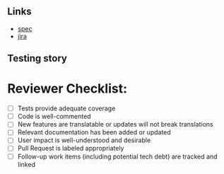 <!--
  Your description goes here: A summary of the change, including any relevant motivation and context.

  If relevant, include a description both of the existing behavior and of the new behavior.
-->

<!--
  Other aspects to consider. uncomment and add detail for any that seem necessary:
-->

<!-- ### Background -->
<!-- ### Privacy -->
<!-- ### Security -->
<!-- ### Caching -->
<!-- ### Deployment strategy -->
<!-- ### Future work -->

## Links

<!--
  Any relevant links to external resources; ie, specification documents, jira
  items, related PRs, honeybadger errors, etc
-->

- [spec]()
- [jira]()

## Testing story

<!--
  Does your change include appropriate tests?

  If so, please describe how the tests included in this PR are sufficient

  If not, please explain why this change does not need to be tested.
-->

<!--
  Before deploying a risky change, consider taking some of the following steps
  to reduce the risk of your change:

  1. Write a dev spec for your change, and get it reviewed by other engineers
  2. Announce your change to the team as a whole in advance of deploying
  3. Put this change behind a DCDO flag
-->

# Reviewer Checklist:

- [ ] Tests provide adequate coverage
- [ ] Code is well-commented
- [ ] New features are translatable or updates will not break translations
- [ ] Relevant documentation has been added or updated
- [ ] User impact is well-understood and desirable
- [ ] Pull Request is labeled appropriately
- [ ] Follow-up work items (including potential tech debt) are tracked and linked
